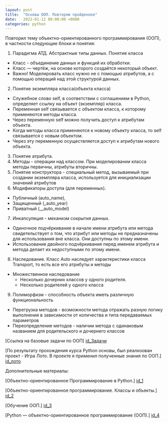 ```yaml
---
layout: post
title:  "Основы ООП. Повторяю пройденное"
date:   2022-01-12 00:00:00 +0000
categories: python
---
```


Повторил тему объектно-ориентированного программирования (ООП), в частности следующие блоки и понятия:

1. Парадигма АТД. Абстрактные типы данных. Понятие класса
* Класс  - объединение данных и функций их обработки.
* Класс — чертёж, на основе которого создаётся некоторый объект.
* Важно! Моделировать класс нужно не с помощью атрибутов, а с помощью операций над этой структурой данных.

2. Понятие экземпляра класса(объекта класса)
* Служебное слово self, в соответствии с соглашением в Python, определяет ссылку на объект (экземпляр) 
класса. 
* Переменная self связывается с объектом класса, к которому применяются методы класса.
* Через переменную self можно получить доступ к атрибутам объекта.
* Когда методы класса применяются к новому объекту класса, то self связывается с новым объектом. 
* Через эту переменную осуществляется доступ к атрибутам нового объекта.

3. Понятие атрибута.
4. Методы - операции над классом.
   При моделировании класса методы первичны, атрибуты вторичны.
5. Понятие конструктора - специальный метод, вызываемый при создании экземпляра класса, используется для инициализации значений атрибутов
6. Модификаторы доступа (для переменных). 
* Публичный (auto_name), 
* Защищенный (_auto_year)
* Приватный (__auto_model)
7. Инкапсуляция - механизм сокрытия данных. 
* Одиночное подчёркивание в начале имени атрибута или метода свидетельствует о том, 
что атрибут или методы не предназначены для использования вне класса. 
Они доступны по этому имени. 
* Использование двойного подчёркивания перед именем атрибута и метода делает их недоступными по этому имени.

8. Наследование. Класс Auto наследует характеристики класса Transport, то есть все его атрибуты и методы
* Множественное наследование
  * Несколько дочерних классов у одного родителя.
  * Несколько родителей у одного класса
9. Полиморфизм - способность объекта иметь различную функциональность
* Перегрузка методов - возможности метода отражать разную логику выполнения в зависимости от количества и типа передаваемых параметров
* Переопределение методов - наличии метода с одинаковым названием для родительского и дочернего классов




[id_Задачи]: https://github.com/NikLaz25/Python_tasks_6
[Ссылка на базовые задачи по ООП] [id_Задачи]

[id_лото]: https://github.com/NikLaz25/Game-Loto/blob/master/8.result.py
[По результату прохождения курса Python основы, был реализован проект - Игра Лото. В проекте я применил полученные знания по ООП.] [id_лото]

Дополнительные материалы:

[id_1]: https://python-scripts.com/object-oriented-programming-in-python
[Объектно-ориентированное Программирование в Python.] [id_1]

[id_2]: https://pythonworld.ru/osnovy/obektno-orientirovannoe-programmirovanie-obshhee-predstavlenie.html
[Объектно-ориентированное программирование. Классы и объекты.] [id_2]

[id_3]: https://younglinux.info/oopython/course
[Обучение ООП.] [id_3]

[id_4]: https://xn--80ahcjeib4ac4d.xn--p1ai/information/python_object_oriented_programming_oop/
[Python — объектно-ориентированное программирование (ООП).] [id_4]



